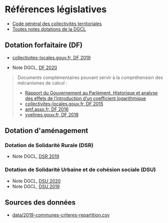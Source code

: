 
# Références législatives

* [Code général des collectivités territoriales](https://www.legifrance.gouv.fr/affichCode.do?cidTexte=LEGITEXT000006070633)
* [Toutes notes dotations de la DGCL](http://www.dotations-dgcl.interieur.gouv.fr/consultation/informations_repartition.php)

## Dotation forfaitaire (DF)

* [collectivites-locales.gouv.fr, DF 2019](https://www.collectivites-locales.gouv.fr/files/files/dgcl_v2/FLAE_circulaires_10_fevrier2016/note_dinformation_2019_dfcom_-_vdef2.pdf)

* Note DGCL, [DF 2020](http://www.dotations-dgcl.interieur.gouv.fr/consultation/documentAffichage.php?id=115)

> Documents complémentaires pouvant servir à la compréhension des mécanismes de calcul :
> * [Rapport du Gouvernement au Parlement, Historique et analyse des effets de l’introduction d’un coefficient logarithmique](https://www.banquedesterritoires.fr/sites/default/files/2019-12/Coefficient%20logarithmique%20-%20Rapport%20global%20%282%29.pdf)
> * [collectivites-locales.gouv.fr, DF 2015](https://www.collectivites-locales.gouv.fr/files/files/noteinfo_dotationforfaitairecommunes.pdf)
> * [amf.asso.fr, DF 2016](http://medias.amf.asso.fr/docs/DOCUMENTS/AMF_14463_NOTE.pdf)
> * [yvelines.gouv.fr, DF 2018](http://www.yvelines.gouv.fr/content/download/15362/97278/file/Annexe%20de%20calcul-2018%20Dotation%20forfaitaire.pdf)

## Dotation d'aménagement

### Dotation de Solidarité Rurale (DSR)

* Note DGCL, [DSR 2019](http://www.dotations-dgcl.interieur.gouv.fr/consultation/documentAffichage.php?id=94)

### Dotation de Solidarité Urbaine et de cohésion sociale (DSU)

* Note DGCL, [DSU 2020](http://www.dotations-dgcl.interieur.gouv.fr/consultation/documentAffichage.php?id=120)
* Note DGCL, [DSU 2019](https://www.collectivites-locales.gouv.fr/files/files/dgcl_v2/FLAE/Circulaires_2019/note_dinformation_2019_dsu.pdf)

## Sources des données

* [data/2019-communes-criteres-repartition.csv](https://www.data.gouv.fr/fr/datasets/criteres-de-repartition-des-dotations-versees-par-letat-aux-collectivites-territoriales/)
